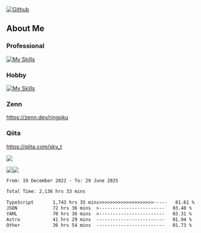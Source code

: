 [![Github](https://img.shields.io/github/followers/skyt-a?label=Follow&style=social)](https://github.com/skyt-a)

## About Me
### Professional
[![My Skills](https://skillicons.dev/icons?i=react,ts,js,nodejs,java,graphql,firebase,githubactions&theme=light)](https://skillicons.dev)
### Hobby
[![My Skills](https://skillicons.dev/icons?i=unity,rust,py&theme=light)](https://skillicons.dev)

### Zenn
https://zenn.dev/ringoku
### Qiita
https://qiita.com/sky_t


![](https://github-profile-summary-cards.vercel.app/api/cards/profile-details?username=skyt-a&theme=default)

![](https://github-profile-summary-cards.vercel.app/api/cards/repos-per-language?username=skyt-a&theme=default)![](https://github-profile-summary-cards.vercel.app/api/cards/stats?username=RinGoku&theme=default)

<!--START_SECTION:waka-->

```txt
From: 19 December 2022 - To: 29 June 2025

Total Time: 2,136 hrs 33 mins

TypeScript       1,743 hrs 35 mins>>>>>>>>>>>>>>>>>>>>-----   81.61 %
JSON             72 hrs 36 mins  >------------------------   03.40 %
YAML             70 hrs 36 mins  >------------------------   03.31 %
Astro            41 hrs 29 mins  -------------------------   01.94 %
Other            36 hrs 54 mins  -------------------------   01.73 %
```

<!--END_SECTION:waka-->
